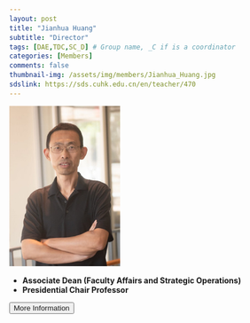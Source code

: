 ```yaml
---
layout: post
title: "Jianhua Huang"
subtitle: "Director"
tags: [DAE,TDC,SC_D] # Group name, _C if is a coordinator
categories: [Members]
comments: false
thumbnail-img: /assets/img/members/Jianhua_Huang.jpg
sdslink: https://sds.cuhk.edu.cn/en/teacher/470
---
```


<!-- photo -->
<!-- size: 200px width use html-->
<img
    src="../../assets/img/members/Jianhua_Huang.jpg"
    alt="Jianhua Huang"
    style="width: 200px; align: left;"
/>

<!-- bio -->
- **Associate Dean (Faculty Affairs and Strategic Operations)**
- **Presidential Chair Professor**

<p>
    <button class="button">
    <a
        href="https://sds.cuhk.edu.cn/en/teacher/470"
        style="text-decoration: none"
        >More Information</a
    >
    </button>
</p>